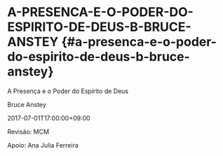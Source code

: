 # A-PRESENCA-E-O-PODER-DO-ESPIRITO-DE-DEUS-B-BRUCE-ANSTEY {#a-presenca-e-o-poder-do-espirito-de-deus-b-bruce-anstey}

A Presença e o Poder do Espírito de Deus

Bruce Anstey

2017-07-01T17:00:00+09:00

Revisão: MCM

Apoio: Ana Julia Ferreira